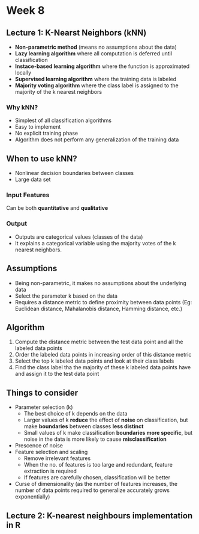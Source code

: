 # Week 8

## Lecture 1: K-Nearst Neighbors (kNN)

- **Non-parametric method** (means no assumptions about the data)
- **Lazy learning algorithm** where all computation is deferred until classification
- **Instace-based learning algorithm** where the function is approximated locally
- **Supervised learning algorithm** where the training data is labeled
- **Majority voting algorithm** where the class label is assigned to the majority of the k nearest neighbors

### Why kNN?

- Simplest of all classification algorithms
- Easy to implement
- No explicit training phase
- Algorithm does not perform any generalization of the training data

## When to use kNN?

- Nonlinear decision boundaries between classes
- Large data set

### Input Features

Can be both **quantitative** and **qualitative**

### Output

- Outputs are categorical values (classes of the data)
- It explains a categorical variable using the majority votes of the k nearest neighbors.

## Assumptions

- Being non-parametric, it makes no assumptions about the underlying data
- Select the parameter k based on the data
- Requires a distance metric to define proximity between data points (Eg: Euclidean distance, Mahalanobis distance, Hamming distance, etc.)

## Algorithm

1. Compute the distance metric between the test data point and all the labeled data points
2. Order the labeled data points in increasing order of this distance metric
3. Select the top k labeled data points and look at their class labels
4. Find the class label tha the majority of these k labeled data points have and assign it to the test data point

## Things to consider

- Parameter selection (k)
  - The best choice of k depends on the data
  - Larger values of k **reduce** the effect of **noise** on classification, but make **boundaries** between classes **less distinct**
  - Small values of k make classification **boundaries more specific**, but noise in the data is more likely to cause **misclassification**
- Prescence of noise
- Feature selection and scaling
  - Remove irrelevant features
  - When the no. of features is too large and redundant, feature extraction is required
  - If features are carefully chosen, classification will be better
- Curse of dimensionality (as the number of features increases, the number of data points required to generalize accurately grows exponentially)

## Lecture 2: K-nearest neighbours implementation in R
